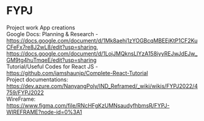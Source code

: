 # FYPJ
Project work
App creations<br/>
Google Docs: 
Planning & Research - https://docs.google.com/document/d/1Mk8aehj1zYOGBcqMBEEjKtP1CF2KuCFeFx7re8J2wL8/edit?usp=sharing, https://docs.google.com/document/d/1LojJMQknsLlYzA158iyyREJwJdEJw_GM9tg4huTmqeE/edit?usp=sharing
<br/>
Tutorial/Useful Codes for React JS - https://github.com/iamshaunjp/Complete-React-Tutorial
<br/>
Project documentations: https://dev.azure.com/NanyangPoly/IND_Reframed/_wiki/wikis/FYPJ2022/4759/FYPJ2022
<br/>
WireFrame: https://www.figma.com/file/RNcHFgKzUMNsaudyfhbmsR/FYPJ-WIREFRAME?node-id=0%3A1


